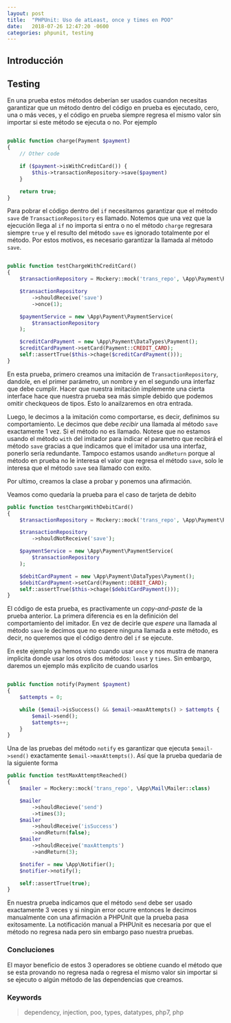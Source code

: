 ```yaml
---
layout: post
title:  "PHPUnit: Uso de atLeast, once y times en POO"
date:   2018-07-26 12:47:20 -0600
categories: phpunit, testing
---
```

## Introducción

## Testing 

En una prueba estos métodos deberían ser usados cuandon necesitas garantizar que un método dentro del código en prueba es ejecutado, cero, una o más veces, y el código en prueba siempre regresa el mismo valor sin importar si este método se ejecuta o no. Por ejemplo


```php

public function charge(Payment $payment)
{
	// Other code

	if ($payment->isWithCreditCard()) {
		$this->transactionRepository->save($payment)
	}

	return true;
}
```

Para pobrar el código dentro del `if` necesitamos garantizar que el método `save` de `TransactionRepository` es llamado. Notemos que una vez que la ejecución llega al `if` no importa si entra o no el método `charge` regresara siempre `true` y el resulto del método `save` es ignorado totalmente por el método. Por estos motivos, es necesario garantizar la llamada al método `save`.

```php

public function testChargeWithCreditCard() 
{
	$transactionRepository = Mockery::mock('trans_repo', \App\Payment\Repositories\TransactionInterface::class)

	$transactionRepository
		->shouldReceive('save')
		->once(1);

	$paymentService = new \App\Payment\PaymentService(
		$transactionRepository
	);

	$creditCardPayment = new \App\Payment\DataTypes\Payment();
	$creditCardPayment->setCard(Payment::CREDIT_CARD);
	self::assertTrue($this->chage($creditCardPayment()));
}
```

En esta prueba, primero creamos una imitación de `TransactionRepository`, dandole, en el primer parámetro, un nombre y en el segundo una interfaz que debe cumplir. Hacer que nuestra imitación implemente una cierta interface hace que nuestra prueba sea más simple debido que podemos omitir checkqueos de tipos. Esto lo anailzaremos en otra entrada.

Luego, le decimos a la imitación como comportarse, es decir, definimos su comportamiento. Le decimos que debe *recibir* una llamada al método `save` exactamente 1 vez. Si el método no es llamado. Notese que no estamos usando el método `with` del imitador para indicar el parametro que recibirá el método `save` gracias a que indicamos que el imitador usa una interfaz, ponerlo sería redundante. Tampoco estamos usando `andReturn` porque al método en prueba no le interesa el valor que regresa el método `save`, solo le interesa que el método `save` sea llamado con exito. 

Por ultimo, creamos la clase a probar y ponemos una afirmación.

Veamos como quedaría la prueba para el caso de tarjeta  de debito

```php
public function testChargeWithDebitCard() 
{
	$transactionRepository = Mockery::mock('trans_repo', \App\Payment\Repositories\TransactionInterface::class)

	$transactionRepository
		->shouldNotReceive('save');

	$paymentService = new \App\Payment\PaymentService(
		$transactionRepository
	);

	$debitCardPayment = new \App\Payment\DataTypes\Payment();
	$debitCardPayment->setCard(Payment::DEBIT_CARD);
	self::assertTrue($this->chage($debitCardPayment()));
}
```

El código de esta prueba, es practivamente un *copy-and-paste* de la prueba anterior. La primera diferencia es en la definición del comportamiento del imitador. En vez de decirle que *espere* una llamada al método `save` le decimos que no espere ninguna llamada a este método, es decir, no queremos que el código dentro del `if` se ejecute.

En este ejemplo ya hemos visto cuando usar `once` y nos mustra de manera implicita donde usar los otros dos métodos: `least` y `times`. Sin embargo, daremos un ejemplo más explicito de cuando usarlos

```php

public function notify(Payment $payment)
{
	$attempts = 0;

	while ($email->isSuccess() && $email->maxAttempts() > $attempts {
		$email->send();
		$attempts++;
	}
}
```
Una de las pruebas del método `notify` es garantizar que ejecuta `$email->send()` exactamente `$email->maxAttempts()`. Así que la prueba quedaria de la siguiente forma

```php
public function testMaxAttemptReached() 
{
	$mailer = Mockery::mock('trans_repo', \App\Mail\Mailer::class)

	$mailer
		->shouldRecieve('send')
		->times(3);
	$mailer
		->shouldReceive('isSuccess')
		->andReturn(false);
	$mailer
		->shouldReceive('maxAttempts')
		->andReturn(3);

	$notifer = new \App\Notifier();
	$notifier->notify();

	self::assertTrue(true);
}
```

En nuestra prueba indicamos que el método `send` debe ser usado exactamente 3 veces y si ningún error ocurre entonces le decimos manualmente con una afirmación a PHPUnit que la prueba pasa exitosamente. La notificación manual a PHPUnit es necesaria por que el método no regresa nada pero sin embargo paso nuestra pruebas.


### Concluciones

El mayor beneficio de estos 3 operadores se obtiene cuando el método que se esta provando no regresa nada o regresa el mismo valor sin importar si se ejecuto o algún método de las dependencias que creamos.


### Keywords

> dependency, injection, poo, types, datatypes, php7, php